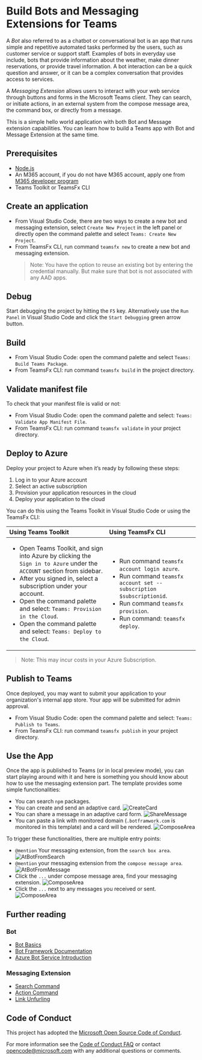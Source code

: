 # Build Bots and Messaging Extensions for Teams

A _Bot_ also referred to as a chatbot or conversational bot is an app that runs simple and repetitive automated tasks performed by the users, such as customer service or support staff. Examples of bots in everyday use include, bots that provide information about the weather, make dinner reservations, or provide travel information. A bot interaction can be a quick question and answer, or it can be a complex conversation that provides access to services.

A _Messaging Extension_ allows users to interact with your web service through buttons and forms in the Microsoft Teams client. They can search, or initiate actions, in an external system from the compose message area, the command box, or directly from a message.

This is a simple hello world application with both Bot and Message extension capabilities. You can learn how to build a Teams app with Bot and Message Extension at the same time.

## Prerequisites

- [Node.js](https://nodejs.org/en/)
- An M365 account, if you do not have M365 account, apply one from [M365 developer program](https://developer.microsoft.com/en-us/microsoft-365/dev-program)
- Teams Toolkit or TeamsFx CLI

## Create an application

- From Visual Studio Code, there are two ways to create a new bot and messaging extension, select `Create New Project` in the left panel or directly open the command palette and select `Teams: Create New Project`.
- From TeamsFx CLI, run command `teamsfx new` to create a new bot and messaging extension.
  > Note: You have the option to reuse an existing bot by entering the credential manually. But make sure that bot is not associated with any AAD apps.

## Debug

Start debugging the project by hitting the `F5` key. Alternatively use the `Run Panel` in Visual Studio Code and click the `Start Debugging` green arrow button.

## Build

- From Visual Studio Code: open the command palette and select `Teams: Build Teams Package`.
- From TeamsFx CLI: run command `teamsfx build` in the project directory.

## Validate manifest file

To check that your manifest file is valid or not:

- From Visual Studio Code: open the command palette and select: `Teams: Validate App Manifest File`.
- From TeamsFx CLI: run command `teamsfx validate` in your project directory.

## Deploy to Azure

Deploy your project to Azure when it’s ready by following these steps:

1. Log in to your Azure account
2. Select an active subscription
3. Provision your application resources in the cloud
4. Deploy your application to the cloud

You can do this using the Teams Toolkit in Visual Studio Code or using the TeamsFx CLI:

| Using Teams Toolkit                                                                                                                                                                                                                                                                                                                                                     | Using TeamsFx CLI                                                                                                                                                                                                            |
| :---------------------------------------------------------------------------------------------------------------------------------------------------------------------------------------------------------------------------------------------------------------------------------------------------------------------------------------------------------------------- | :--------------------------------------------------------------------------------------------------------------------------------------------------------------------------------------------------------------------------- |
| <ul><li>Open Teams Toolkit, and sign into Azure by clicking the `Sign in to Azure` under the `ACCOUNT` section from sidebar.</li> <li>After you signed in, select a subscription under your account.</li><li>Open the command palette and select: `Teams: Provision in the Cloud`.</li><li>Open the command palette and select: `Teams: Deploy to the Cloud`.</li></ul> | <ul> <li>Run command `teamsfx account login azure`.</li> <li>Run command `teamsfx account set --subscription $subscriptionid`.</li> <li> Run command `teamsfx provision`.</li> <li>Run command: `teamsfx deploy`. </li></ul> |

> Note: This may incur costs in your Azure Subscription.

## Publish to Teams

Once deployed, you may want to submit your application to your organization's internal app store. Your app will be submitted for admin approval.

- From Visual Studio Code: open the command palette and select: `Teams: Publish to Teams`.
- From TeamsFx CLI: run command `teamsfx publish` in your project directory.

## Use the App

Once the app is published to Teams (or in local preview mode), you can start playing around with it and here is something you should know about how to use the messaging extension part. The template provides some simple functionalities:

- You can search `npm` packages.
- You can create and send an adaptive card.
  ![CreateCard](./images/AdaptiveCard.png)
- You can share a message in an adaptive card form.
  ![ShareMessage](./images/ShareMessage.png)
- You can paste a link with monitored domain (`.botframwork.com` is monitored in this template) and a card will be rendered.
  ![ComposeArea](./images/LinkUnfurlingImage.png)

To trigger these functionalities, there are multiple entry points:

- `@mention` Your messaging extension, from the `search box area`.
  ![AtBotFromSearch](./images/AtBotFromSearch.png)
- `@mention` your messaging extension from the `compose message area`.
  ![AtBotFromMessage](./images/AtBotInMessage.png)
- Click the `...` under compose message area, find your messaging extension.
  ![ComposeArea](./images/ThreeDot.png)
- Click the `...` next to any messages you received or sent.
  ![ComposeArea](./images/ThreeDotOnMessage.png)

## Further reading

### Bot

- [Bot Basics](https://docs.microsoft.com/azure/bot-service/bot-builder-basics?view=azure-bot-service-4.0)
- [Bot Framework Documentation](https://docs.botframework.com/)
- [Azure Bot Service Introduction](https://docs.microsoft.com/azure/bot-service/bot-service-overview-introduction?view=azure-bot-service-4.0)

### Messaging Extension

- [Search Command](https://docs.microsoft.com/en-us/microsoftteams/platform/messaging-extensions/how-to/search-commands/define-search-command)
- [Action Command](https://docs.microsoft.com/en-us/microsoftteams/platform/messaging-extensions/how-to/action-commands/define-action-command)
- [Link Unfurling](https://docs.microsoft.com/en-us/microsoftteams/platform/messaging-extensions/how-to/link-unfurling?tabs=dotnet)

## Code of Conduct

This project has adopted the [Microsoft Open Source Code of Conduct](https://opensource.microsoft.com/codeofconduct/).

For more information see the [Code of Conduct FAQ](https://opensource.microsoft.com/codeofconduct/faq/) or
contact [opencode@microsoft.com](mailto:opencode@microsoft.com) with any additional questions or comments.
